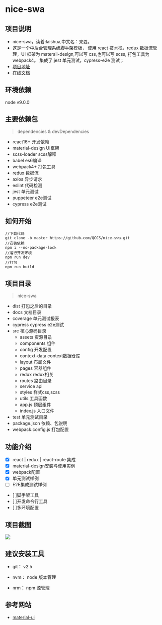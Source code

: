 # nice-swa
## 项目说明
- nice-swa，读着:laishua,中文名：来耍。
- 这是一个中后台管理系统脚手架模板，
使用 react 技术栈，redux 数据流管理，UI 框架为 materail-design,可以写 css,也可以写 scss,
打包工具为webpack4。
集成了 jest 单元测试，cypress-e2e 测试；
- [项目地址](https://github.com/QCCS/nice-swa)
- [在线文档](https://qccs.github.io/nice-swa/docs/#/)
## 环境依赖
node v9.0.0

## 主要依赖包
> dependencies & devDependencies
- react16+ 开发依赖
- material-design UI框架
- scss-loader scss解释
- babel es6编译
- webpack4+ 打包工具
- redux 数据流
- axios 异步请求
- eslint 代码检测
- jest 单元测试
- puppeteer e2e测试
- cypress e2e测试

## 如何开始
```
//下载代码
git clone -b master https://github.com/QCCS/nice-swa.git
//安装依赖
npm i --no-package-lock
//运行开发环境
npm run dev
//打包
npm run build
```

## 项目目录
> nice-swa 
- dist 打包之后的目录
- docs 文档目录
- coverage 单元测试报表
- cypress cypress e2e测试
- src 核心源码目录
    - assets 资源目录
    - components 组件
    - config 开发配置
    - context-data context数据仓库
    - layout 布局文件
    - pages 容器组件
    - redux redux相关
    - routes 路由目录
    - service api
    - styles 样式css,scss
    - utils 工具函数
    - app.js 顶层组件
    - index.js 入口文件
- test 单元测试目录
- package.json 依赖、包说明
- webpack.config.js 打包配置

## 功能介绍
+ [x] react | redux | react-route 集成
+ [x] material-design安装与使用实例
+ [x] webpack配置
+ [x] 单元测试样例
+ [ ] E2E集成测试样例
+ [ ]脚手架工具
+ [ ]开发命令行工具
+ [ ]多环境配置

## 项目截图
![](https://raw.githubusercontent.com/QCCS/nice/master/docs/imgs/nice-swa.png)

## 建议安装工具

- git：
v2.5

- nvm： 
node 版本管理

- nrm：
npm 源管理

## 参考网站
- [material-ui](https://material-ui.com/)
